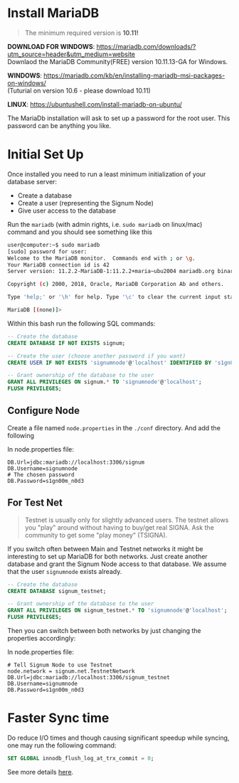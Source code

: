 # Install MariaDB

> The minimum required version is __10.11!__

__DOWNLOAD FOR WINDOWS__: https://mariadb.com/downloads/?utm_source=header&utm_medium=website
<br>Downlaod the MariaDB Community(FREE) version 10.11.13-GA for Windows.


__WINDOWS__: https://mariadb.com/kb/en/installing-mariadb-msi-packages-on-windows/
<br>(Tuturial on version 10.6 - please download 10.11)

__LINUX__: https://ubuntushell.com/install-mariadb-on-ubuntu/

The MariaDb installation will ask to set up a password for the root user.
This password can be anything you like.

# Initial Set Up

Once installed you need to run a least minimum initialization of your database server:

- Create a database
- Create a user (representing the Signum Node)
- Give user access to the database

Run the `mariadb` (with admin rights, i.e. `sudo mariadb` on linux/mac) command and you should see something like this

```bash 
user@computer:~$ sudo mariadb
[sudo] password for user: 
Welcome to the MariaDB monitor.  Commands end with ; or \g.
Your MariaDB connection id is 42
Server version: 11.2.2-MariaDB-1:11.2.2+maria~ubu2004 mariadb.org binary distribution

Copyright (c) 2000, 2018, Oracle, MariaDB Corporation Ab and others.

Type 'help;' or '\h' for help. Type '\c' to clear the current input statement.

MariaDB [(none)]> 
```

Within this bash run the following SQL commands:

```sql
-- Create the database
CREATE DATABASE IF NOT EXISTS signum;

-- Create the user (choose another password if you want)
CREATE USER IF NOT EXISTS 'signumnode'@'localhost' IDENTIFIED BY 's1gn00m_n0d3';

-- Grant ownership of the database to the user
GRANT ALL PRIVILEGES ON signum.* TO 'signumnode'@'localhost';
FLUSH PRIVILEGES;
```

## Configure Node 

Create a file named `node.properties` in the `./conf` directory. And add the following 

In node.properties file:
```properties
DB.Url=jdbc:mariadb://localhost:3306/signum
DB.Username=signumnode
# The chosen password
DB.Password=s1gn00m_n0d3
```

## For Test Net

> Testnet is usually only for slightly advanced users. The testnet allows you "play" around without having to buy/get real SIGNA. 
> Ask the community to get some "play money" (TSIGNA).   

If you switch often between Main and Testnet networks it might be interesting to set up MariaDB for both networks.
Just create another database and grant the Signum Node access to that database. 
We assume that the user `signumnode` exists already.

```sql
-- Create the database
CREATE DATABASE signum_testnet;

-- Grant ownership of the database to the user
GRANT ALL PRIVILEGES ON signum_testnet.* TO 'signumnode'@'localhost';
FLUSH PRIVILEGES;
```

Then you can switch between both networks by just changing the properties accordingly:

In node.properties file:
```properties
# Tell Signum Node to use Testnet
node.network = signum.net.TestnetNetwork
DB.Url=jdbc:mariadb://localhost:3306/signum_testnet
DB.Username=signumnode
DB.Password=s1gn00m_n0d3
```

# Faster Sync time

Do reduce I/O times and though causing significant speedup while syncing, one may run the following command:   

```sql
SET GLOBAL innodb_flush_log_at_trx_commit = 0;
```

See more details [here](https://mariadb.com/docs/server/ref/mdb/system-variables/innodb_flush_log_at_trx_commit/). 
